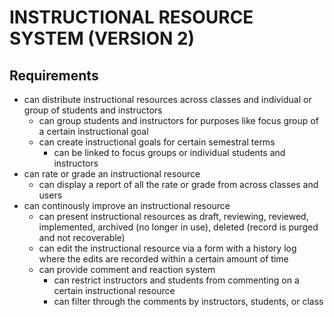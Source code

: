 # INSTRUCTIONAL RESOURCE SYSTEM (VERSION 2)

## Requirements
- can distribute instructional resources across classes and individual or group of students and instructors
    - can group students and instructors for purposes like focus group of a certain instructional goal
    - can create instructional goals for certain semestral terms
        - can be linked to focus groups or individual students and instructors 
- can rate or grade an instructional resource
    - can display a report of all the rate or grade from across classes and users
- can continously improve an instructional resource
    - can present instructional resources as draft, reviewing, reviewed, implemented, archived (no longer in use), deleted (record is purged and not recoverable)
    - can edit the instructional resource via a form with a history log where the edits are recorded within a certain amount of time
    - can provide comment and reaction system
        - can restrict instructors and students from commenting on a certain instructional resource
        - can filter through the comments by instructors, students, or class
